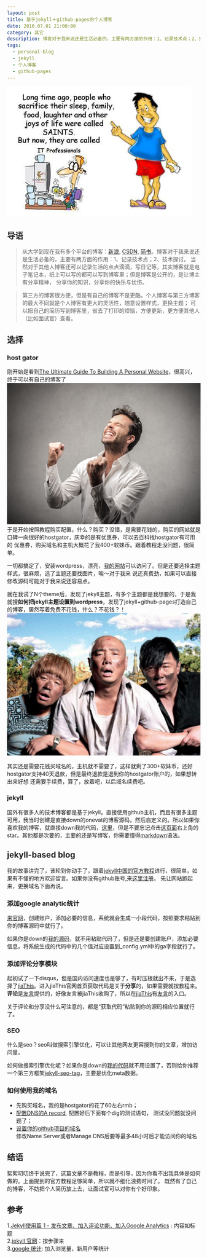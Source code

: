 ```yaml
---
layout: post
title: 基于jekyll＋github-pages的个人博客
date: 2016.07.01 21:00:00
category: 其它 
description: 博客对于我来说还是生活必备的，主要有两方面的作用：1、记录技术点；2、技术探讨.当然对于其他人博客还可以记录生活的点点滴滴，写日记等，其实博客就是电子笔记本，纸上可以写的都可以写到博客里；但是博客是公开的，是让博主有分享精神，第三方的博客很方便，但是有自己的博客不是更酷。个人博客与第三方博客的最大不同就是个人博客有更大的灵活性，随意设置样式，更换主题；可以把自己的简历写到博客里，省去了打印的烦恼，方便更新，更方便其他人（比如面试官）查看。
tags: 
  - personal-blog
  - jekyll
  - 个人博客
  - github-pages
---
```



![image](/assets/images/2016/personal-blog-joke1.png)<br/>

## 导语

> 从大学到现在我有多个平台的博客：[新浪][3], [CSDN][4], [简书][5]。博客对于我来说还是生活必备的，主要有两方面的作用：1、记录技术点；2、技术探讨。
> 当然对于其他人博客还可以记录生活的点点滴滴，写日记等，其实博客就是电子笔记本，纸上可以写的都可以写到博客里；但是博客是公开的，是让博主有分享精神，
> 分享你的知识，分享你的快乐与忧伤。

> 第三方的博客很方便，但是有自己的博客不是更酷。个人博客与第三方博客的最大不同就是个人博客有更大的灵活性，随意设置样式，更换主题；
> 可以把自己的简历写到博客里，省去了打印的烦恼，方便更新，更方便其他人（比如面试官）查看。

## 选择

### host gator

刚开始是看到[The Ultimate Guide To Building A Personal Website][1]，很高兴，终于可以有自己的博客了<br/>
![image](/assets/images/2016/personal-blog-happy.png)<br/>
于是开始按照教程购买配置，什么？购买？没错，是需要花钱的，购买的网站就是口碑一向很好的hostgator，庆幸的是有优惠券，可以去百科找hostgator有可用的
优惠券，购买域名和主机大概花了我400+软妹币。跟着教程走没问题，很简单。

一切都搞定了，安装wordpress，漂亮，[我的网站](http://gengliming.com)可以访问了。但是还要选择主题样式，很麻烦，选了主题还要找图片，唉～对于我来
说还真费劲，如果可以直接修改源码可能对于我来说还容易点。

就在我试了N个theme后，发现了jekyll主题，有多个主题都是我想要的，于是我就搜**如何把jekyll主题设置到wordpress**，发现了jekyll+github-pages打造自己
的博客，居然写着免费不花钱，什么？不花钱？！<br/>
![image](/assets/images/2016/personal-blog-freak.png)<br/>

其实还是需要花钱买域名的，主机就不需要了，这样就剩了300+软妹币，还好hostgator支持40天退款，但是最终退款是退到你的hostgator账户的，如果想转出来好想
还需要手续费，算了，放着吧，以后域名续费吧。

### jekyll

国外有很多人的技术博客都是基于jekyll。直接使用github主机，而且有很多主题可用，我当时创建是直接down的onevat的博客源码，然后自定义的。所以如果你
喜欢我的博客，就直接down我的代码，[这里][7]，但是不要忘记点击[这页面][7]右上角的star。其他都是次要的，主要的还是写博客，你需要懂得[markdown][8]语法。

## jekyll-based blog

我的故事讲完了，该轮到你动手了，跟着[jekyll中国的官方教程][6]进行，很简单，如果有不懂的地方欢迎留言。如果你没有github账号,来[这里注册][9]。
先让网站跑起来，更换域名下面再说。

### 添加google analytic统计

[来官网][10]，创建账户，添加必要的信息，系统就会生成一小段代码，按照要求粘贴到你的博客源码中就行了。

如果你是down的[我的源码][7]，就不用粘贴代码了，但是还是要创建账户，添加必要信息，将系统生成的代码中的几个值对应设置到_config.yml中的ga字段就行了。


### 添加评论分享模块

起初试了一下disqus，但是国内访问速度也是够了，有时压根就出不来，于是选择了[jiaThis][11]。进入jiaThis官网首页获取代码是关于**分享**的，如果需要就按教程来。
**评论**是[友言][12]提供的，好像友言被jiaThis收购了，所以在[jiaThis][11]有[友言][12]的入口。

关于评论和分享没什么可注意的，都是“获取代码”粘贴到你的源码相应位置就行了。

### SEO

什么是seo？seo叫做搜索引擎优化，可以让其他网友更容搜到你的文章，增加访问量。

如何做搜索引擎优化呢？如果你是down的[我的代码][7]就不用设置了，否则给你推荐一个第三方框架[jekyll-seo-tag][13]，主要是优化meta数据。

### 如何使用我的域名

* 先购买域名，我的是hostgator的花了60左右rmb；
* [配置DNS的A record](https://help.github.com/articles/setting-up-an-apex-domain/#configuring-a-records-with-your-dns-provider), 配置好后下面有个dig的测试语句，
  测试没问题就没问题了；
* [设置你的github项目的域名](https://help.github.com/articles/adding-or-removing-a-custom-domain-for-your-github-pages-site/)<br/>
修改Name Server或者Manage DNS后要等最多48小时后才能访问你的域名
 
## 结语

絮絮叨叨终于说完了，这篇文章不是教程，而是引导，因为你看不出我具体是如何做的。上面提到的官方教程足够简单，所以就不细化浪费时间了。
既然有了自己的博客，不妨把个人简历放上去，让面试官可以对你有个好印象。


## 参考

1.[Jekyll使用篇 1 - 发布文章、加入评论功能、加入Google Analytics](http://www.jianshu.com/p/ffbbed22f984) : 内容如标题<br/>
2.[jekyll 官网](http://jekyll.bootcss.com/)：按步骤来 <br/>
3.[google 统计](https://www.google.com/analytics/): 加入浏览量，新用户等统计 <br/>


[1]: http://collegeinfogeek.com/personal-website/ "hostgator tutorial"
[2]: http://cn.hostgator.com/?utm_source=baidu&utm_medium=cpc&utm_campaign=%C6%B7%C5%C6-Hostgator&utm_term=hostgator "hostgator中国"
[3]: http://blog.sina.com.cn/gengliming110 "我的新浪博客"
[4]: http://blog.csdn.net/zaijianluoye110 "我的CSDN博客"
[5]: http://www.jianshu.com/users/6e62f1bcb77a/latest_articles "我的简书"
[6]: http://jekyll.bootcss.com/ "jekyll cn"
[7]: https://github.com/CoderLim/jekyll-based-blog "jekyll-based-blog"
[8]: http://sspai.com/25137 "markdown"
[9]: https://github.com/ "github"
[10]: https://www.google.com/analytics/ "google 统计"
[11]: http://www.jiathis.com/ "jiaThis"
[12]: http://www.uyan.cc/ "友言"
[13]: https://github.com/jekyll/jekyll-seo-tag "seo"

